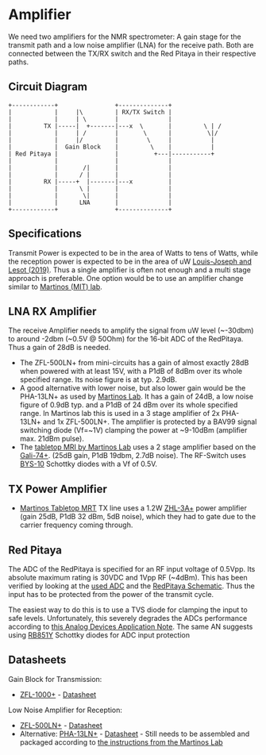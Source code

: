 # Amplifier

We need two amplifiers for the NMR spectrometer: A gain stage for the transmit path and a low noise amplifier (LNA) for the receive path. Both are connected between the TX/RX switch and the Red Pitaya in their respective paths.

## Circuit Diagram
```text
+------------+                +--------------+
|            |     |\         | RX/TX Switch |
|            |     | \        |              |
|         TX |-----|  +-------|---x  \       |         \ | /
|            |     | /        |       \      |          \|/
|            |     |/         |        \     |           |
|            |  Gain Block    |         \    |           |
| Red Pitaya |                |          +---|-----------+
|            |                |              |
|            |       /|       |              |
|            |      / |       |              |
|         RX |-----+  |-------|---x          |
|            |      \ |       |              |
|            |       \|       |              |
|            |      LNA       |              |
+------------+                +--------------+
```

## Specifications

Transmit Power is expected to be in the area of Watts to tens of Watts, while the reception power is expected to be in the area of uW [Louis-Joseph and Lesot (2019)](../related_projects/foss_nmr_spectrometer_15MHz.pdf). Thus a single amplifier is often not enough and a multi stage approach is preferable. One option would be to use an amplifier change similar to [Martinos (MIT) lab](https://rflab.martinos.org/index.php?title=Main_Page).

## LNA RX Amplifier
The receive Amplifier needs to amplify the signal from uW level (~-30dbm) to around -2dbm (~0.5V @ 50Ohm) for the 16-bit ADC of the RedPitaya. Thus a gain of 28dB is needed.

- The ZFL-500LN+ from mini-circuits has a gain of almost exactly 28dB when powered with at least 15V, with a P1dB of 8dBm over its whole specified range. Its noise figure is at typ. 2.9dB.
- A good alternative with lower noise, but also lower gain would be the PHA-13LN+ as used by [Martinos Lab](https://rflab.martinos.org/index.php?title=Low-noise_RF_Preamplifier). It has a gain of 24dB, a low noise figure of 0.9dB typ. and a P1dB of 24 dBm over its whole specified range. In Martinos lab this is used in a 3 stage amplifier of 2x PHA-13LN+ and 1x ZFL-500LN+. The amplifier is protected by a BAV99 signal switching diode (Vf=~1V) clamping the power at ~9-10dBm (amplifier max. 21dBm pulse).
- The [tabletop MRI by Martinos Lab](https://tabletop.martinos.org/index.php?title=Hardware:RF) uses a 2 stage amplifier based on the [Gali-74+](https://www.minicircuits.com/pdfs/GALI-74+.pdf). (25dB gain, P1dB 19dbm, 2.7dB noise). The RF-Switch uses [BYS-10](https://www.vishay.com/docs/86013/bys10.pdf) Schottky diodes with a Vf of 0.5V.

## TX Power Amplifier
- [Martinos Tabletop MRT](https://tabletop.martinos.org/index.php?title=Hardware:RF) TX line uses a 1.2W [ZHL-3A+](https://www.minicircuits.com/pdfs/ZHL-3A.pdf) power amplifier (gain 25dB, P1dB 32 dBm, 5dB noise), which they had to gate due to the carrier frequency coming through.

## Red Pitaya
The ADC of the RedPitaya is specified for an RF input voltage of 0.5Vpp. Its absolute maximum rating is 30VDC and 1Vpp RF (~4dBm). This has been verified by looking at the [used ADC](https://www.analog.com/media/en/technical-documentation/data-sheets/218543f.pdf) and the [RedPitaya Schematic](../../literature/instruments/Customer_Schematics_STEM122-16SDR_V1r1(Series1).PDF). Thus the input has to be protected from the power of the transmit cycle.

The easiest way to do this is to use a TVS diode for clamping the input to safe levels. Unfortunately, this severely degrades the ADCs performance according to [this Analog Devices Application Note](../../literature/instruments/rf-samp-adc-input-protection.pdf). The same AN suggests using [RB851Y](https://www.mouser.com/datasheet/2/348/rb851y-209815.pdf) Schottky diodes for ADC input protection

## Datasheets

Gain Block for Transmission:
- [ZFL-1000+](https://www.minicircuits.com/WebStore/dashboard.html?model=ZFL-1000%2B) - [Datasheet](./ZFL-1000.pdf)

Low Noise Amplifier for Reception:
- [ZFL-500LN+](https://www.minicircuits.com/WebStore/dashboard.html?model=ZFL-500LN%2B) - [Datasheet](./ZFL-500LN%2B.pdf)
- Alternative: [PHA-13LN+](https://www.minicircuits.com/WebStore/dashboard.html?model=PHA-13LN%2B) - [Datasheet](./PHA-13LN%2B.pdf) - Still needs to be assembled and packaged according to [the instructions from the Martinos Lab](https://rflab.martinos.org/index.php?title=Low-noise_RF_Preamplifier)